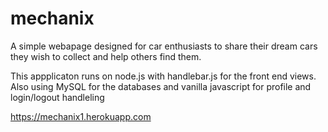 # mechanix

A simple webapage designed for car enthusiasts to share their dream cars they wish to collect and help others find them.

This appplicaton runs on node.js with handlebar.js for the front end views. Also using MySQL for the databases and vanilla javascript for profile and login/logout handleling 

https://mechanix1.herokuapp.com


